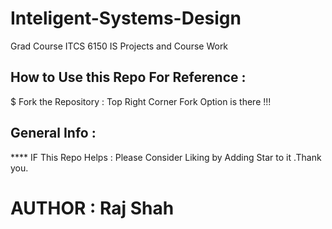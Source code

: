 # Inteligent-Systems-Design
Grad Course ITCS 6150 IS Projects and Course Work 


## How to  Use this Repo For Reference :

$ Fork the Repository : Top Right Corner Fork Option is there !!!

## General Info :

**** IF This Repo Helps : Please Consider Liking by Adding Star to it .Thank you.


# AUTHOR : Raj Shah
